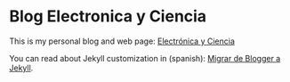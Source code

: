 # Blog Electronica y Ciencia

This is my personal blog and web page: [Electrónica y Ciencia](https://electronicayciencia.com/)

You can read about Jekyll customization in (spanish): [Migrar de Blogger a Jekyll](https://www.electronicayciencia.com/2020/12/migrar-blogger-a-jekyll.html).


